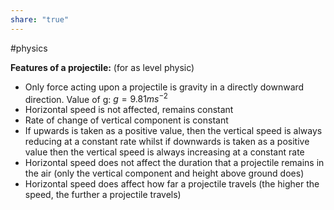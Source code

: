 ```yaml
---
share: "true"
---
```

#physics

**Features of a projectile:** (for as level physic)
- Only force acting upon a projectile is gravity in a directly downward direction. Value of g: $g=9.81ms^{-2}$
- Horizontal speed is not affected, remains constant
- Rate of change of vertical component is constant 
- If upwards is taken as a positive value, then the vertical speed is always reducing at a constant rate whilst if downwards is taken as a positive value then the vertical speed is always increasing at a constant rate
- Horizontal speed does not affect the duration that a projectile remains in the air (only the vertical component and height above ground does)
- Horizontal speed does affect how far a projectile travels (the higher the speed, the further a projectile travels)

